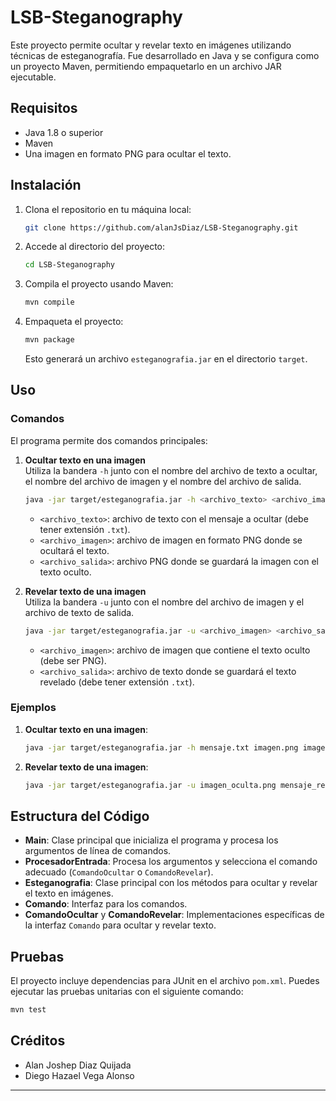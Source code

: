 # LSB-Steganography
Este proyecto permite ocultar y revelar texto en imágenes utilizando técnicas de esteganografía. Fue desarrollado en Java y se configura como un proyecto Maven, permitiendo empaquetarlo en un archivo JAR ejecutable.

## Requisitos

- Java 1.8 o superior
- Maven
- Una imagen en formato PNG para ocultar el texto.

## Instalación

1. Clona el repositorio en tu máquina local:
   ```bash
   git clone https://github.com/alanJsDiaz/LSB-Steganography.git
   ```
2. Accede al directorio del proyecto:
   ```bash
   cd LSB-Steganography
   ```
3. Compila el proyecto usando Maven:
   ```bash
   mvn compile
   ```
4. Empaqueta el proyecto:
   ```bash
   mvn package
   ```
   Esto generará un archivo `esteganografia.jar` en el directorio `target`.

## Uso

### Comandos

El programa permite dos comandos principales:

1. **Ocultar texto en una imagen**  
   Utiliza la bandera `-h` junto con el nombre del archivo de texto a ocultar, el nombre del archivo de imagen y el nombre del archivo de salida.

   ```bash
   java -jar target/esteganografia.jar -h <archivo_texto> <archivo_imagen> <archivo_salida>
   ```

   - `<archivo_texto>`: archivo de texto con el mensaje a ocultar (debe tener extensión `.txt`).
   - `<archivo_imagen>`: archivo de imagen en formato PNG donde se ocultará el texto.
   - `<archivo_salida>`: archivo PNG donde se guardará la imagen con el texto oculto.

2. **Revelar texto de una imagen**  
   Utiliza la bandera `-u` junto con el nombre del archivo de imagen y el archivo de texto de salida.

   ```bash
   java -jar target/esteganografia.jar -u <archivo_imagen> <archivo_salida>
   ```

   - `<archivo_imagen>`: archivo de imagen que contiene el texto oculto (debe ser PNG).
   - `<archivo_salida>`: archivo de texto donde se guardará el texto revelado (debe tener extensión `.txt`).

### Ejemplos

1. **Ocultar texto en una imagen**:
   ```bash
   java -jar target/esteganografia.jar -h mensaje.txt imagen.png imagen_oculta.png
   ```

2. **Revelar texto de una imagen**:
   ```bash
   java -jar target/esteganografia.jar -u imagen_oculta.png mensaje_revelado.txt
   ```

## Estructura del Código

- **Main**: Clase principal que inicializa el programa y procesa los argumentos de línea de comandos.
- **ProcesadorEntrada**: Procesa los argumentos y selecciona el comando adecuado (`ComandoOcultar` o `ComandoRevelar`).
- **Esteganografia**: Clase principal con los métodos para ocultar y revelar el texto en imágenes.
- **Comando**: Interfaz para los comandos.
- **ComandoOcultar** y **ComandoRevelar**: Implementaciones específicas de la interfaz `Comando` para ocultar y revelar texto.

## Pruebas

El proyecto incluye dependencias para JUnit en el archivo `pom.xml`. Puedes ejecutar las pruebas unitarias con el siguiente comando:

```bash
mvn test
```

## Créditos

- Alan Joshep Diaz Quijada
- Diego Hazael Vega Alonso

---
